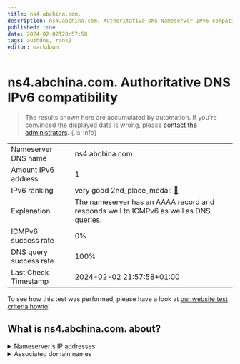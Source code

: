 ```yaml
---
title: ns4.abchina.com.
description: ns4.abchina.com. Authoritative DNS Nameserver IPv6 compatibility
published: true
date: 2024-02-02T20:57:58
tags: authdns, rank2
editor: markdown
---
```


# ns4.abchina.com. Authoritative DNS IPv6 compatibility

> The results shown here are accumulated by automation. If you're convinced the displayed data is wrong, please [contact the administrators](/howto/chat). 
{.is-info}




|   |   |
| - | - |
| Nameserver DNS name | ns4.abchina.com.
| Amount IPv6 address | 1
| IPv6 ranking | very good 2nd_place_medal: [🔗](/howto/ranking) |
| Explanation | The nameserver has an AAAA record and responds well to ICMPv6 as well as DNS queries. |
| ICMPv6 success rate | 0%|
| DNS query success rate | 100% |
| Last Check Timestamp | 2024-02-02 21:57:58+01:00 |

To see how this test was performed, please have a look at [our website test criteria howto](/howto/testcriteria/authdns)!


## What is ns4.abchina.com. about?




<details>
<summary>Nameserver's IP addresses</summary>

2408:8026:400:e::7

</details>



<details>
<summary>Associated domain names</summary>

www.abchina.com

</details>
